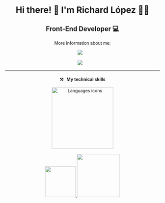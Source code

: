 <h1 align='center'> Hi there! 👋 I'm Richard López 👨‍💻</h1>

<h2 align='center'>
  Front-End Developer 💻
</h2>

<p align='center'>
  More information about me:
</p>

<p align='center'>
  <a href="https://www.linkedin.com/in/richard-josbranil"><img src="https://img.shields.io/badge/linkedin-%230077B5.svg?&style=for-the-badge&logo=linkedin&logoColor=white" /></a>&nbsp;&nbsp;&nbsp;&nbsp;
</p>

<p align='center'>
  <a href="https://platzi.com/p/Josbranil"><img src="https://img.shields.io/static/v1?style=for-the-badge&message=Platzi&color=222222&logo=Platzi&logoColor=98CA3F&label=" /></a>&nbsp;&nbsp;&nbsp;&nbsp;
</p>
    
<hr>

<h4 align='center'>⚒&nbsp;&nbsp;&nbsp;My technical skills</h4>

<p align='center'>
  <a href="#">
    <img width="200px" src="https://th.bing.com/th/id/R.1972ffd3d81163f656ce55957a47fe99?rik=%2fhTlsPJOSY7tig&riu=http%3a%2f%2fzinzinzibidi.com%2fAreas%2fweb_tasarim%2fContent%2fimg%2fcss3-html5-javascript-logo.png&ehk=ZI%2bD9guIVUAGrRjIBb5KDjwml%2fGh9cZUkk2WIt%2bj1xo%3d&risl=&pid=ImgRaw&r=0" alt="Languages icons" />
  </a>
  <br>
  <br>
  <a href="#">
    <img width="100px" onclick="return false" src="https://camo.githubusercontent.com/42acc7ee3a18313a065e672e0835729edf3361dedb045d6c3cf8821fe30a1c2d/68747470733a2f2f696d672e736869656c64732e696f2f7374617469632f76313f7374796c653d666f722d7468652d6261646765266d6573736167653d47697426636f6c6f723d463035303332266c6f676f3d476974266c6f676f436f6c6f723d464646464646266c6162656c3d" />
  </a>  
  <a href="#">
    <img width="140px" src="https://camo.githubusercontent.com/cca71357fe98ec5f8cd6ebab9044ad2901f4b64ebda379ac81608ed9f1caa1a0/68747470733a2f2f696d672e736869656c64732e696f2f7374617469632f76313f7374796c653d666f722d7468652d6261646765266d6573736167653d47697448756226636f6c6f723d313831373137266c6f676f3d476974487562266c6f676f436f6c6f723d464646464646266c6162656c3d" />
  </a>
</p>
